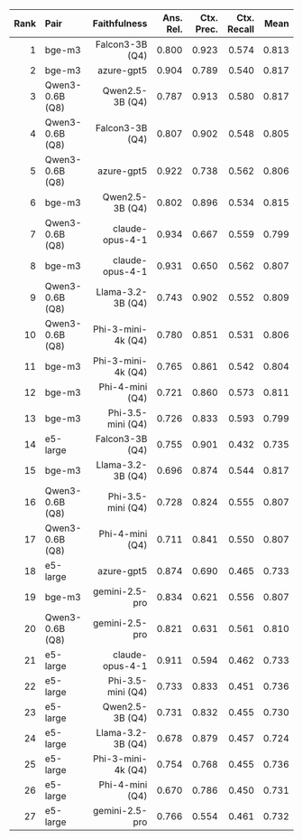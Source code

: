 | Rank | Pair | Faithfulness | Ans. Rel. | Ctx. Prec. | Ctx. Recall | Mean |
|---:|:---|---:|---:|---:|---:|---:|
| 1 | bge-m3 | Falcon3-3B (Q4) | 0.800 | 0.923 | 0.574 | 0.813 | 0.793 |
| 2 | bge-m3 | azure-gpt5 | 0.904 | 0.789 | 0.540 | 0.817 | 0.788 |
| 3 | Qwen3-0.6B (Q8) | Qwen2.5-3B (Q4) | 0.787 | 0.913 | 0.580 | 0.817 | 0.786 |
| 4 | Qwen3-0.6B (Q8) | Falcon3-3B (Q4) | 0.807 | 0.902 | 0.548 | 0.805 | 0.783 |
| 5 | Qwen3-0.6B (Q8) | azure-gpt5 | 0.922 | 0.738 | 0.562 | 0.806 | 0.783 |
| 6 | bge-m3 | Qwen2.5-3B (Q4) | 0.802 | 0.896 | 0.534 | 0.815 | 0.778 |
| 7 | Qwen3-0.6B (Q8) | claude-opus-4-1 | 0.934 | 0.667 | 0.559 | 0.799 | 0.765 |
| 8 | bge-m3 | claude-opus-4-1 | 0.931 | 0.650 | 0.562 | 0.807 | 0.761 |
| 9 | Qwen3-0.6B (Q8) | Llama-3.2-3B (Q4) | 0.743 | 0.902 | 0.552 | 0.809 | 0.759 |
| 10 | Qwen3-0.6B (Q8) | Phi-3-mini-4k (Q4) | 0.780 | 0.851 | 0.531 | 0.806 | 0.754 |
| 11 | bge-m3 | Phi-3-mini-4k (Q4) | 0.765 | 0.861 | 0.542 | 0.804 | 0.753 |
| 12 | bge-m3 | Phi-4-mini (Q4) | 0.721 | 0.860 | 0.573 | 0.811 | 0.742 |
| 13 | bge-m3 | Phi-3.5-mini (Q4) | 0.726 | 0.833 | 0.593 | 0.799 | 0.739 |
| 14 | e5-large | Falcon3-3B (Q4) | 0.755 | 0.901 | 0.432 | 0.735 | 0.732 |
| 15 | bge-m3 | Llama-3.2-3B (Q4) | 0.696 | 0.874 | 0.544 | 0.817 | 0.731 |
| 16 | Qwen3-0.6B (Q8) | Phi-3.5-mini (Q4) | 0.728 | 0.824 | 0.555 | 0.807 | 0.730 |
| 17 | Qwen3-0.6B (Q8) | Phi-4-mini (Q4) | 0.711 | 0.841 | 0.550 | 0.807 | 0.727 |
| 18 | e5-large | azure-gpt5 | 0.874 | 0.690 | 0.465 | 0.733 | 0.723 |
| 19 | bge-m3 | gemini-2.5-pro | 0.834 | 0.621 | 0.556 | 0.807 | 0.712 |
| 20 | Qwen3-0.6B (Q8) | gemini-2.5-pro | 0.821 | 0.631 | 0.561 | 0.810 | 0.711 |
| 21 | e5-large | claude-opus-4-1 | 0.911 | 0.594 | 0.462 | 0.733 | 0.708 |
| 22 | e5-large | Phi-3.5-mini (Q4) | 0.733 | 0.833 | 0.451 | 0.736 | 0.707 |
| 23 | e5-large | Qwen2.5-3B (Q4) | 0.731 | 0.832 | 0.455 | 0.730 | 0.706 |
| 24 | e5-large | Llama-3.2-3B (Q4) | 0.678 | 0.879 | 0.457 | 0.724 | 0.699 |
| 25 | e5-large | Phi-3-mini-4k (Q4) | 0.754 | 0.768 | 0.455 | 0.736 | 0.697 |
| 26 | e5-large | Phi-4-mini (Q4) | 0.670 | 0.786 | 0.450 | 0.731 | 0.667 |
| 27 | e5-large | gemini-2.5-pro | 0.766 | 0.554 | 0.461 | 0.732 | 0.638 |